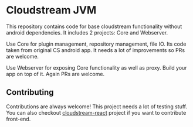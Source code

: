 
# Cloudstream JVM

This repository contains code for base cloudstream functionality without android dependencies. It includes 2 projects: Core and Webserver. 

Use Core for plugin management, repository management, file IO. Its code taken from original CS android app. It needs a lot of improvements so PRs are welcome.

Use Webserver for exposing Core functionality as well as proxy. Build your app on top of it. Again PRs are welcome.


## Contributing

Contributions are always welcome! This project needs a lot of testing stuff. You can also checkout [cloudstream-react](https://github.com/JustRelaxable/cloudstream-react) project if you want to contribute front-end.


